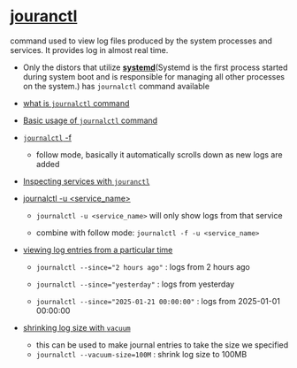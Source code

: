 # [**jouranctl**](https://youtu.be/0dG3vUYt7Uk?si=UOVr8yN9cFGRutXk&t=37) 
command used to view log files produced by the system processes and services. It provides log in almost real time.

- Only the distors that utilize [**systemd**](https://youtu.be/0dG3vUYt7Uk?si=qPHXo_fC5GF7E7rU&t=167)(Systemd is the first process started during system boot and is responsible for managing all other processes on the system.) has `journalctl` command available


- [what is `journalctl` command](https://youtu.be/0dG3vUYt7Uk?si=aLrFCBvO6q0VM08D&t=87)

- [Basic usage of `journalctl` command](https://youtu.be/0dG3vUYt7Uk?si=ggjwvnlkX2VYRL8b&t=257)

- [`journalctl` -f](https://youtu.be/0dG3vUYt7Uk?si=rlMRh20rylA7JYmn&t=257)
    - follow mode, basically it automatically scrolls down as new logs are added

- [Inspecting services with `jouranctl`](https://youtu.be/0dG3vUYt7Uk?si=VhS4Jt_vtxJOrf0z&t=327)

- [journalctl -u <service_name>](https://youtu.be/0dG3vUYt7Uk?si=VkrSs3NA0LGxjuwX&t=477) 
    - `journalctl -u <service_name>` will only show logs from that service

    - combine with follow mode: `journalctl -f -u <service_name>`

- [viewing log entries from a particular time](https://youtu.be/0dG3vUYt7Uk?si=r55lRTJyjbIoOdMX&t=717)
    - ```journalctl --since="2 hours ago"``` : logs from 2 hours ago

    - ```journalctl --since="yesterday"``` : logs from yesterday
    - ```journalctl --since="2025-01-21 00:00:00"``` :  logs from 2025-01-01 00:00:00

- [shrinking log size with `vacuum`](https://youtu.be/0dG3vUYt7Uk?si=MFnXfhjtTDj9IaJh&t=1017)
    - this can be used to make journal entries to take the size we specified  
    - `journalctl --vacuum-size=100M` : shrink log size to 100MB